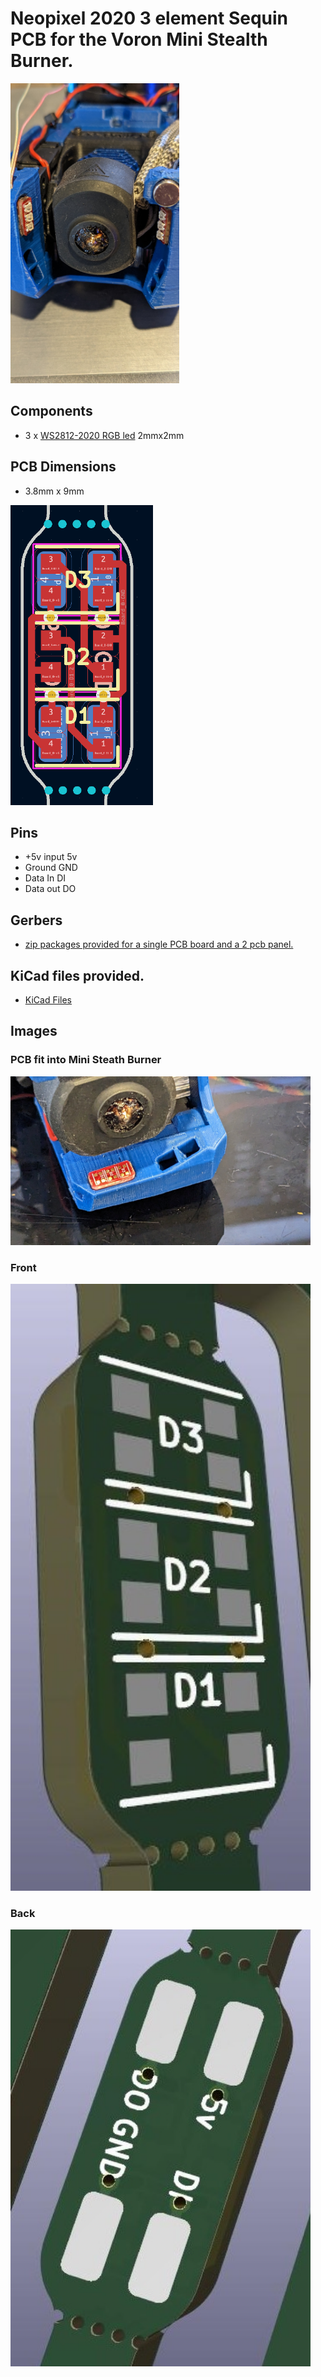 # Neopixel 2020 3 element Sequin PCB for the Voron Mini Stealth Burner.      
<img src="https://github.com/Polar-Ted/NeopixelSequin/blob/main/images/minisb_neo2.jpg" height="480">

## Components        
 - 3 x [WS2812-2020 RGB led](https://www.adafruit.com/product/4684)  2mmx2mm        
 
## PCB Dimensions
  - 3.8mm x 9mm           
<img src="https://github.com/Polar-Ted/NeopixelSequin/blob/main/images/sequin_pcb.png" height="480" >

## Pins
 - +5v input  5v
 - Ground     GND
 - Data In    DI
 - Data out   DO
 
## Gerbers
  - [zip packages provided for a single PCB board and a 2 pcb panel.](/gerbers)
 
## KiCad files provided.    
 - [KiCad Files](/cad)

## Images

### PCB fit into Mini Steath Burner

<img src="https://github.com/Polar-Ted/NeopixelSequin/blob/main/images/minsb_neo1.jpg" width="480">

### Front

<img src="https://github.com/Polar-Ted/NeopixelSequin/blob/main/images/neopixel_sequin_v5_1_pcb.jpg" width="480">

### Back

<img src="https://github.com/Polar-Ted/NeopixelSequin/blob/main/images/neopixel_sequin_v5_1_pcb_back.jpg" width="480">
